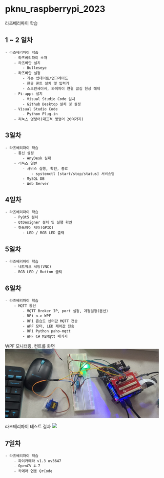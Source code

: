 # pknu_raspberrypi_2023
라즈베리파이 학습

## 1 ~ 2 일차
	- 라즈베리파이 학습
		- 라즈베리파이 소개
		- 라즈비안 설치
			- Bulleseye
		- 라즈비안 설정
			- 기본 업데이트/업그레이드
			- 한글 폰트 설치 및 입력기
			- 스크린세이버, 와이파이 연결 끊김 현상 해제
		- Pi-apps 설치
			- Visual Studio Code 설치
			- Github Desktop 설치 및 설정
		- Visual Studio Code
			- Python Plug-in
		- 리눅스 명령어(대표적 명령어 20여가지)
		
## 3일차
	- 라즈베리파이 학습
		- 통신 설정
			- AnyDesk 실패
		- 리눅스 일반
			- 서비스 실행, 확인, 종료
				- systemctl [start/stop/status] 서비스명
			- MySQL DB
			- Web Server

## 4일차
	- 라즈베리파이 학습
		- PyQt5 설치
		- QtDesigner 설치 및 실행 확인
		- 하드웨어 제어(GPIO)
			- LED / RGB LED 출력

## 5일차
	- 라즈베리파이 학습
		- 네트워크 세팅(VNC)
		- RGB LED / Button 클릭

## 6일차
	- 라즈베리파이 학습
		- MQTT 통신
			- MQTT Broker IP, port 설정, 계정설정(옵션)
			- RPi <-> WPF 
			- RPi 온습도 센터값 MQTT 전송
			- WPF 모터, LED 제어값 전송
			- RPi Python paho-mqtt
			- WPF C# M2Mqtt 패키지

WPF 모니터링, 컨트롤 화면
<img src="https://github.com/bookchon/pknu_raspberrypi_2023/blob/main/images/raspberrypi01.jpg?raw=true.png" width="780" />

라즈베리파이 테스트 결과
<img src="https://github.com/bookchon/pknu_raspberrypi_2023/blob/main/images/raspberrypi02.jpg?raw=true" width="780" />

## 7일차
	- 라즈베리파이 학습
		- 파이카메라 v1.3 ov5647
		- OpenCV 4.7
		- 카메라 연동 QrCode